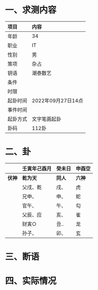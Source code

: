 # 一、求测内容
|项目|内容|
|:-|:-|
|年龄|34|
|职业|IT|
|性别|男|
|策项|杂占|
|钥语|潮泰数艺|
|条件||
|时限||
|起卦时间|2022年09月27日14点|
|事件时间||
|起卦方式|文字笔画起卦|
|卦码|112卦|

# 二、卦
||壬寅年己酉月|癸未日|申酉空|
|:-|:-|:-|:-|
|**伏神**|**乾为天**|**同人**|**六神**|
||父戌、乾|戌、|虎|
||兄申、|申、|蛇|
||官午、|午、|勾|
||父辰、应|亥、|雀|
||财寅○|丑..|龙|
||孙子、|卯、|玄|


# 三、断语

# 四、实际情况